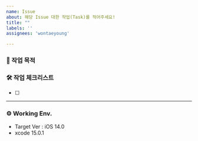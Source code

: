 ```yaml
---
name: Issue 
about: 해당 Issue 대한 작업(Task)를 적어주세요!
title: ""
labels: ''
assignees: 'wontaeyoung'

---
```


### 📝 작업 목적



### 🛠️ 작업 체크리스트

* [ ] 

---

### ⚙️ Working Env.

- Target Ver : iOS 14.0
- xcode 15.0.1
